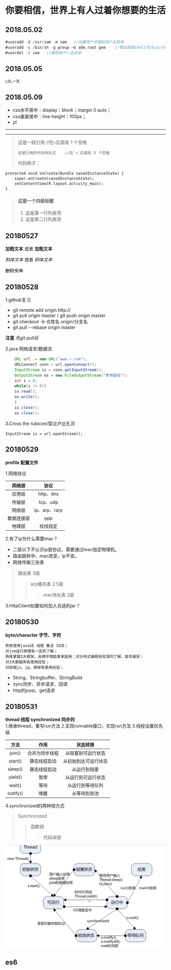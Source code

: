 # 你要相信，世界上有人过着你想要的生活
## 2018.05.02
``` java
#useradd -d /usr/sam -m sam   //创建用户并增加用户主目录
#useradd -s /bin/sh -g group –G adm,root gem    //增加登录shell为/bin/sh、增加主组group副组adm，root
#userdel -r sam   //删除用户＋主目录
```
## 2018.05.05  

    LOL一天

## 2018.05.09  
* css水平居中：display：block；margin 0 auto；  
* css垂直居中：line-height：100px；  
* pl

***  
---  

> 这是一段引用    //在`>`后面有 1 个空格
> 
>     这是引用的代码块形式    //在`>`后面有 5 个空格
>     
> 代码例子：
>   
    protected void onCreate(Bundle savedInstanceState) {
        super.onCreate(savedInstanceState);
        setContentView(R.layout.activity_main);
    }  

> #### 这是一个四级标题
> 
> 1. 这是第一行列表项
> 2. 这是第二行列表项
## 20180527

**加粗文本** 或者 __加粗文本__

*斜体文本*  或者 _斜体文本_

~~删除文本~~
## 20180528
1.github复习
* git remote add origin http://
* git pull origin master / git push origin master
* git checkout -b 仓库名 origin/分支名
* git pull --rebase origin master

**注意** *先git pull后*

2.java 网络请求/数据流  
```  java
    URL url  = new URL("www.~.com");
    URLConnect conn = url.openConnect();
    InputStream is = conn.getInputStream();
    OutputStream os = new FileOutputStream("本地路径");
    int i = 0;
    while(i != 0){
    is.read();
    os.write();
    }
    is.close();
    os.close();  
```
3.Cross the rubicon/穿过卢比孔河

    InputStream is = url.openStream();
    
## 20180529  
**profile 配置文件**

1.网络协议

|网络层|协议|
|:---:|:---:|
|应用层|http、dns|
|传输层|tcp、udp|
|网络层|ip、arp、rarp|
|数据连接层|ppp|
|物理层|绞线规定|

2.有了ip为什么需要mac？    
* 二层以下不认识ip层协议，需要通过mac指定物理机。  
* 路由跳转中，mac改变，ip不变。
* 网络传输三张表 

> 路由表 3层
> > arp缓存表 2.5层
> > >mac地址表 2层

3.HttpClient如要如何加入合适的jar？  
## 20180530 
**byte/character 字节、字符**

    熟练使用javaSE 线程 集合 IO流；
    对jvm运行原理有一定的了解；
    熟练掌握3大框架，会搭环境能拿来就用；对分布式编程有较深的了解，能写最好；
    对3大数据库有使用经验；
    对前端js、jq、框架有使用经验；

* String、Stringbuffer、StringBuild
* sync同步、异步请求、回调
* http的post、get请求
## 20180531
**thread 线程 synchronized 同步的**  
1.继承thread，重写run方法
2.实现runnable接口，实现run方法
3.线程设置优先级

|方法|作用|状态转换|
|:---:|:---:|:---:|
|join()|合并为同步线程|从阻塞到可运行状态|
|start()|静态线程启动|从初始到达可运行状态|
|sleep()|静态线程启动|从运行到阻塞|
|yield()|暂停|从运行到可运行状态|
|wait()|等待|从运行到等待队列|
|notify()|唤醒|从等待到锁池|

4.synchronized的两种锁方式  
> Synchronized
> > 函数锁
> > >代码块锁

![123](https://github.com/jiahanglee/gitbook/raw/master/搜狗截图20180531165418.png)


























    
  
  
  
  
  
  
  
  
  
  
  
  
  
  
  
  
  
  
  
  
  
  
  
  
  
  
  
  
  
  ## es6



